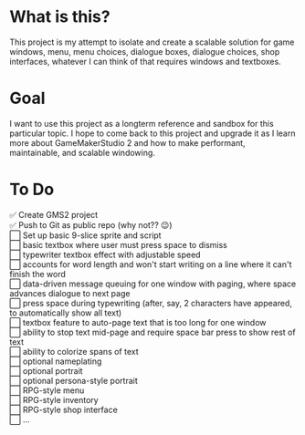# What is this?
This project is my attempt to isolate and create a scalable solution for game windows, menu, menu choices, dialogue boxes, dialogue choices, shop interfaces, whatever I can think of that requires windows and textboxes.

# Goal
I want to use this project as a longterm reference and sandbox for this particular topic. I hope to come back to this project and upgrade it as I learn more about GameMakerStudio 2 and how to make performant, maintainable, and scalable windowing.

# To Do
✅ Create GMS2 project  
✅ Push to Git as public repo (why not?? 😉)  
⬜ Set up basic 9-slice sprite and script  
⬜ basic textbox where user must press space to dismiss  
⬜ typewriter textbox effect with adjustable speed  
⬜ accounts for word length and won't start writing on a line where it can't finish the word  
⬜ data-driven message queuing for one window with paging, where space advances dialogue to next page  
⬜ press space during typewriting (after, say, 2 characters have appeared, to automatically show all text)  
⬜ textbox feature to auto-page text that is too long for one window  
⬜ ability to stop text mid-page and require space bar press to show rest of text  
⬜ ability to colorize spans of text  
⬜ optional nameplating  
⬜ optional portrait  
⬜ optional persona-style portrait    
⬜ RPG-style menu  
⬜ RPG-style inventory  
⬜ RPG-style shop interface  
⬜ ...
